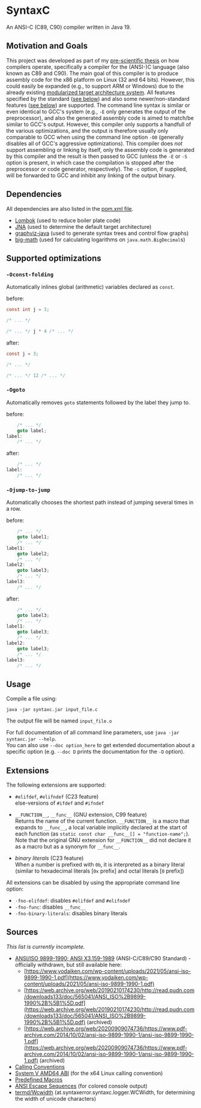 # SyntaxC

An ANSI-C (C89, C90) compiler written in Java 19.

## Motivation and Goals

This project was developed as part of my [pre-scientific thesis](https://www.ahs-vwa.at/) on how compilers operate, specifically a compiler for the (ANSI-)C language (also known as C89 and C90). The main goal of this compiler is to produce assembly code for the x86 platform on Linux (32 and 64 bits). However, this could easily be expanded (e.g., to support ARM or Windows) due to the already existing [modularized target architecture system](https://github.com/Synt4xErr0r4/syntaxc/blob/main/src/main/java/at/syntaxerror/syntaxc/generator/arch/ArchitectureRegistry.java). All features specified by the standard ([see below](#sources)) and also some newer/non-standard features ([see below](#extensions)) are supported. The command line syntax is similar or even identical to GCC's system (e.g., `-E` only generates the output of the preprocessor), and also the generated assembly code is aimed to match/be similar to GCC's output. However, this compiler only supports a handfull of the various optimizations, and the output is therefore usually only comparable to GCC when using the command line option `-O0` (generally disables all of GCC's aggressive optimizations). This compiler does *not* support assembling or linking by itself, only the assembly code is generated by this compiler and the result is then passed to GCC (unless the `-E` or `-S` option is present, in which case the compilation is stopped after the preprocessor or code generator, respectively). The `-c` option, if supplied, will be forwarded to GCC and inhibit any linking of the output binary.

## Dependencies

All dependencies are also listed in the [pom.xml file](https://github.com/Synt4xErr0r4/syntaxc/blob/main/pom.xml).

- [Lombok](https://projectlombok.org/) (used to reduce boiler plate code)
- [JNA](https://github.com/java-native-access/jna) (used to determine the default target architecture)
- [graphviz-java](https://github.com/nidi3/graphviz-java) (used to generate syntax trees and control flow graphs)
- [big-math](https://github.com/eobermuhlner/big-math) (used for calculating logarithms on `java.math.BigDecimal`s)

## Supported optimizations

### `-Oconst-folding`

Automatically inlines global (arithmetic) variables declared as `const`.

before:

```c
const int j = 3;

/* ... */

/* ... */ j * 4 /* ... */
```

after:

```c
const j = 3;

/* ... */

/* ... */ 12 /* ... */
```

### `-Ogoto`

Automatically removes `goto` statements followed by the label they jump to.

before:

```c
    /* ... */
    goto label;
label:
    /* ... */
```

after:

```c
    /* ... */
label:
    /* ... */
```

### `-Ojump-to-jump`

Automatically chooses the shortest path instead of jumping several times in a row.

before:

```c
    /* ... */
    goto label1;
    /* ... */
label1:
    goto label2;
    /* ... */
label2:
    goto label3;
    /* ... */
label3:
    /* ... */
```

after:

```c
    /* ... */
    goto label3;
    /* ... */
label1:
    goto label3;
    /* ... */
label2:
    goto label3;
    /* ... */
label3:
    /* ... */
```

## Usage

Compile a file using:

`java -jar syntaxc.jar input_file.c`

The output file will be named `input_file.o`

For full documentation of all command line parameters,
use `java -jar syntaxc.jar --help`.  
You can also use `--doc option_here` to get extended documentation about a specific option (e.g. `--doc D` prints the documentation for the `-D` option).

## Extensions

The following extensions are supported:

- `#elifdef`, `#elifndef` (C23 feature)  
  else-versions of `#ifdef` and `#ifndef`

- `__FUNCTION__`, `__func__` (GNU extension, C99 feature)  
  Returns the name of the current function.
  `__FUNCTION__` is a macro that expands to `__func__`,
  a local variable implicitly declared at the start of
  each function (as `static const char __func__[] = "function-name";`).  
  Note that the original GNU extension for `__FUNCTION__` did not declare
  it as a macro but as a synonym for `__func__`.

- *binary literals* (C23 feature)  
  When a number is prefixed with `0b`, it is interpreted as a binary literal (similar to hexadecimal literals [`0x` prefix] and octal literals [`0` prefix])

All extensions can be disabled by using the appropriate command line option:

- `-fno-elifdef`: disables `#elifdef` and `#elifndef`
- `-fno-func`: disables `__func__`
- `-fno-binary-literals`: disables binary literals

## Sources

*This list is currently incomplete.*

- [ANSI/ISO 9899-1990; ANSI X3.159-1989](https://www.iso.org/standard/17782.html) (ANSI-C/C89/C90 Standard) - officially withdrawn, but still available here:
  - [https://www.yodaiken.com/wp-content/uploads/2021/05/ansi-iso-9899-1990-1.pdf](https://www.yodaiken.com/wp-content/uploads/2021/05/ansi-iso-9899-1990-1.pdf)
  - [https://web.archive.org/web/20190210174230/http://read.pudn.com/downloads133/doc/565041/ANSI_ISO%2B9899-1990%2B%5B1%5D.pdf](https://web.archive.org/web/20190210174230/http://read.pudn.com/downloads133/doc/565041/ANSI_ISO%2B9899-1990%2B%5B1%5D.pdf) (archived)
  - [https://web.archive.org/web/20200909074736/https://www.pdf-archive.com/2014/10/02/ansi-iso-9899-1990-1/ansi-iso-9899-1990-1.pdf](https://web.archive.org/web/20200909074736/https://www.pdf-archive.com/2014/10/02/ansi-iso-9899-1990-1/ansi-iso-9899-1990-1.pdf) (archived)
- [Calling Conventions](https://agner.org/optimize/calling_conventions.pdf)
- [System V AMD64 ABI](https://raw.githubusercontent.com/wiki/hjl-tools/x86-psABI/x86-64-psABI-1.0.pdf) (for the x64 Linux calling convention)
- [Predefined Macros](https://sourceforge.net/p/predef/wiki/)
- [ANSI Escape Sequences](https://en.wikipedia.org/wiki/ANSI_escape_code#3-bit_and_4-bit) (for colored console output)
- [termd/Wcwidth](https://github.com/termd/termd/blob/master/src/main/java/io/termd/core/util/Wcwidth.java) (at.syntaxerror.syntaxc.logger.WCWidth, for determining the width of unicode characters)
